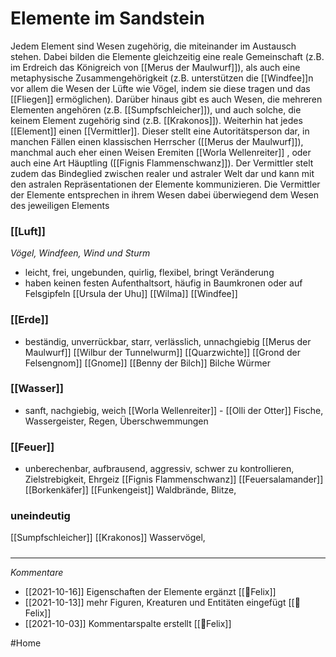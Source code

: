 # Elemente im Sandstein
Jedem Element sind Wesen zugehörig, die miteinander im Austausch stehen. Dabei bilden die Elemente gleichzeitig eine reale Gemeinschaft (z.B. im Erdreich das Königreich von [[Merus der Maulwurf]]), als auch eine metaphysische Zusammengehörigkeit (z.B. unterstützen die [[Windfee]]n vor allem die Wesen der Lüfte wie Vögel, indem sie diese tragen und das [[Fliegen]] ermöglichen). Darüber hinaus gibt es auch Wesen, die mehreren Elementen angehören (z.B. [[Sumpfschleicher]]), und auch solche, die keinem Element zugehörig sind (z.B. [[Krakonos]]).
Weiterhin hat jedes [[Element]] einen [[Vermittler]]. Dieser stellt eine Autoritätsperson dar, in manchen Fällen einen klassischen Herrscher ([[Merus der Maulwurf]]), manchmal auch eher einen Weisen Eremiten [[Worla Wellenreiter]] , oder auch eine Art Häuptling ([[Fignis Flammenschwanz]]). Der Vermittler stelt zudem das Bindeglied zwischen realer und astraler Welt dar und kann mit den astralen Repräsentationen der Elemente kommunizieren. 
Die Vermittler der Elemente entsprechen in ihrem Wesen dabei überwiegend dem Wesen des jeweiligen Elements

### [[Luft]]
*Vögel, Windfeen, Wind und Sturm*
- leicht, frei, ungebunden, quirlig, flexibel, bringt Veränderung
- haben keinen festen Aufenthaltsort, häufig in Baumkronen oder auf Felsgipfeln
[[Ursula der Uhu]] 
[[Wilma]]
[[Windfee]]

### [[Erde]]
- beständig, unverrückbar, starr, verlässlich, unnachgiebig
[[Merus der Maulwurf]] 
[[Wilbur der Tunnelwurm]]
[[Quarzwichte]]
[[Grond der Felsengnom]]
[[Gnome]]
[[Benny der Bilch]]
Bilche
Würmer

### [[Wasser]]
- sanft, nachgiebig, weich 
[[Worla Wellenreiter]] -
[[Olli der Otter]]
Fische, Wassergeister, Regen, Überschwemmungen

### [[Feuer]]
- unberechenbar, aufbrausend, aggressiv, schwer zu kontrollieren, Zielstrebigkeit, Ehrgeiz
[[Fignis Flammenschwanz]] 
[[Feuersalamander]]
[[Borkenkäfer]]
[[Funkengeist]]
Waldbrände, Blitze, 

### uneindeutig
[[Sumpfschleicher]]
[[Krakonos]]
Wasservögel, 

#####
---
*Kommentare*
- [[2021-10-16]] Eigenschaften der Elemente ergänzt [[🐨Felix]]
- [[2021-10-13]] mehr Figuren, Kreaturen und Entitäten eingefügt [[🐨Felix]]
- [[2021-10-03]] Kommentarspalte erstellt [[🐨Felix]]

#Home